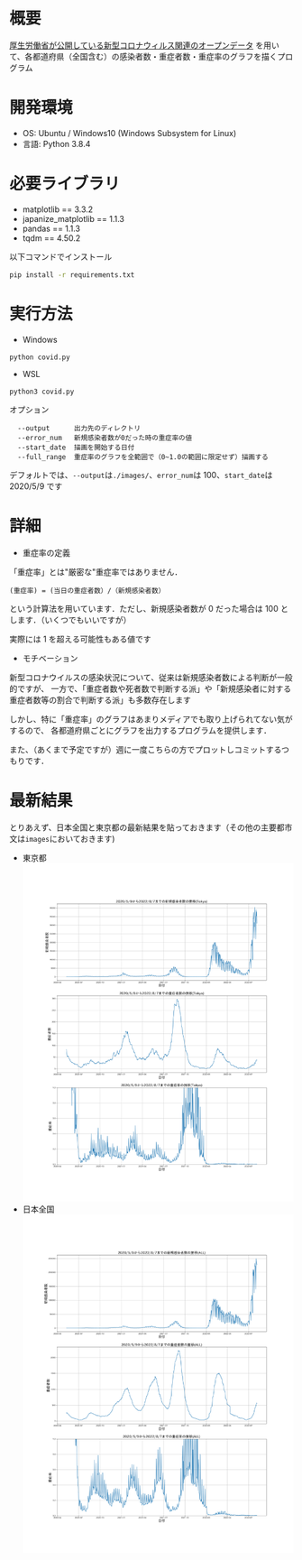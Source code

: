 # 概要

[厚生労働省が公開している新型コロナウィルス関連のオープンデータ](https://covid19.mhlw.go.jp/) を用いて、各都道府県（全国含む）の感染者数・重症者数・重症率のグラフを描くプログラム

# 開発環境

- OS: Ubuntu / Windows10 (Windows Subsystem for Linux)
- 言語: Python 3.8.4

# 必要ライブラリ

- matplotlib == 3.3.2
- japanize_matplotlib == 1.1.3
- pandas == 1.1.3
- tqdm == 4.50.2

以下コマンドでインストール

```sh
pip install -r requirements.txt
```

# 実行方法

- Windows

```
python covid.py
```

- WSL

```
python3 covid.py
```

オプション

```
  --output      出力先のディレクトリ
  --error_num   新規感染者数が0だった時の重症率の値
  --start_date  描画を開始する日付
  --full_range  重症率のグラフを全範囲で（0~1.0の範囲に限定せず）描画する
```

デフォルトでは、`--output`は`./images/`、`error_num`は 100、`start_date`は 2020/5/9 です

# 詳細

- 重症率の定義

「重症率」とは"厳密な"重症率ではありません．

`(重症率) = (当日の重症者数）/（新規感染者数）`

という計算法を用いています．ただし、新規感染者数が 0 だった場合は 100 とします．（いくつでもいいですが）

実際には 1 を超える可能性もある値です

- モチベーション

新型コロナウイルスの感染状況について、従来は新規感染者数による判断が一般的ですが、
一方で、「重症者数や死者数で判断する派」や「新規感染者に対する重症者数等の割合で判断する派」も多数存在します

しかし、特に「重症率」のグラフはあまりメディアでも取り上げられてない気がするので、
各都道府県ごとにグラフを出力するプログラムを提供します．

また、（あくまで予定ですが）週に一度こちらの方でプロットしコミットするつもりです．

# 最新結果

とりあえず、日本全国と東京都の最新結果を貼っておきます（その他の主要都市文は`images`においておきます)

- 東京都
  ![tokyo](images/Tokyo.png)
- 日本全国
  ![All](images/ALL.png)
